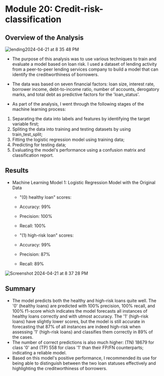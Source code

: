 # Module 20: Credit-risk-classification

## Overview of the Analysis

![lending2024-04-21 at 8 35 48 PM](https://github.com/apkaur32/credit-risk-classification/assets/150749167/734da2fb-cb47-457d-8f78-2f08727ff65e)

* The purpose of this analysis was to use various techniques to train and evaluate a model based on loan risk. I used a dataset of lending activity from a peer-to-peer lending services company to build a model that can identify the creditworthiness of borrowers.

* The data was based on seven financial factors: loan size, interest rate, borrower income, debt-to-income ratio, number of accounts, derogatory marks, and total debt as predictive factors for the 'loan_status'. 

* As part of the analysis, I went through the following stages of the machine learning process:
1) Separating the data into labels and features by identifying the target variable first;
2) Spliting the data into training and testing datasets by using train_test_split;
3) Fitting the logistic regression model using training data;
4) Predicting for testing data;
5) Evaluating the model's performance using a confusion matrix and classification report. 


## Results

* Machine Learning Model 1: Logistic Regression Model with the Original Data
    * "(0) healthy loan" scores: 
    * Accuracy: 99%
    * Precision: 100%   
    * Recall: 100%   

    * "(1) high-risk loan" scores: 
    * Accuracy:  99% 
    * Precision: 87% 
    * Recall: 89%  

![Screenshot 2024-04-21 at 8 37 28 PM](https://github.com/apkaur32/credit-risk-classification/assets/150749167/a655184c-7a02-4f7e-b56e-6717be621220)


## Summary

* The model predicts both the healthy and high-risk loans quite well. The '0' (healthy loans) are predicted with 100% precision, 100% recall, and 100% f1-score which indicates the model forecasts all instances of healthy loans correctly and with utmost accuracy. The '1' (high-risk loans) have slightly lower scores, but the model is still accurate in forecasting that 87% of all instances are indeed high-risk when assessing '1' (high-risk loans) and classifies them correctly in 89% of the cases.
* The number of correct predictions is also much higher: (TN) 18679 for class '0' and (TP) 558 for class '1' than their FP/FN counterparts; indicating a reliable model. 
* Based on this model's positive performance, I recommended its use for being able to distinguish between the two loan statuses effectively and highlighting the creditworthiness of borrowers.



